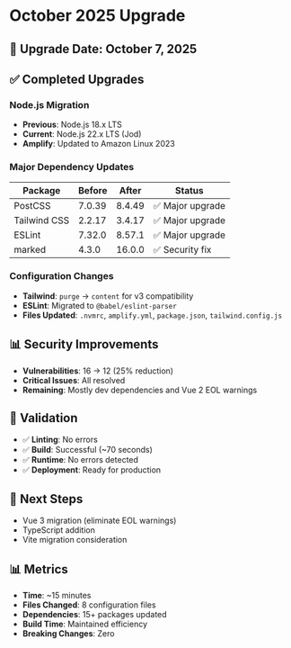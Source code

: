 # October 2025 Upgrade

## 📅 Upgrade Date: October 7, 2025

## ✅ Completed Upgrades

### Node.js Migration
- **Previous**: Node.js 18.x LTS
- **Current**: Node.js 22.x LTS (Jod)
- **Amplify**: Updated to Amazon Linux 2023

### Major Dependency Updates
| Package | Before | After | Status |
|---------|--------|-------|--------|
| PostCSS | 7.0.39 | 8.4.49 | ✅ Major upgrade |
| Tailwind CSS | 2.2.17 | 3.4.17 | ✅ Major upgrade |
| ESLint | 7.32.0 | 8.57.1 | ✅ Major upgrade |
| marked | 4.3.0 | 16.0.0 | ✅ Security fix |

### Configuration Changes
- **Tailwind**: `purge` → `content` for v3 compatibility
- **ESLint**: Migrated to `@babel/eslint-parser`
- **Files Updated**: `.nvmrc`, `amplify.yml`, `package.json`, `tailwind.config.js`

## 📊 Security Improvements
- **Vulnerabilities**: 16 → 12 (25% reduction)
- **Critical Issues**: All resolved
- **Remaining**: Mostly dev dependencies and Vue 2 EOL warnings

## 🧪 Validation
- ✅ **Linting**: No errors
- ✅ **Build**: Successful (~70 seconds)
- ✅ **Runtime**: No errors detected
- ✅ **Deployment**: Ready for production

## 🚀 Next Steps
- Vue 3 migration (eliminate EOL warnings)
- TypeScript addition
- Vite migration consideration

## 📊 Metrics
- **Time**: ~15 minutes
- **Files Changed**: 8 configuration files
- **Dependencies**: 15+ packages updated
- **Build Time**: Maintained efficiency
- **Breaking Changes**: Zero